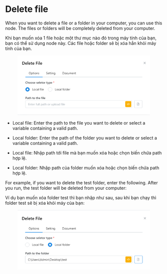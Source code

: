 # Delete file

When you want to delete a file or a folder in your computer, you can use this node. The files or folders will be completely deleted from your computer.

Khi bạn muốn xóa 1 file hoặc một thư mục nào đó trong máy tính của bạn, bạn có thể sử dụng node này. Các file hoặc folder sẽ bị xóa hẳn khỏi máy tính của bạn.

<figure><img src="../../.gitbook/assets/image (63) (1).png" alt=""><figcaption></figcaption></figure>

* Local file: Enter the path to the file you want to delete or select a variable containing a valid path.&#x20;
* Local folder: Enter the path of the folder you want to delete or select a variable containing a valid path.



* Local file: Nhập path tới file mà bạn muốn xóa hoặc chọn biến chứa path hợp lệ.
* Local folder: Nhập path của folder muốn xóa hoặc chọn biến chứa path hợp lệ.

For example, if you want to delete the test folder, enter the following. After you run, the test folder will be deleted from your computer:

Ví dụ bạn muốn xóa folder test thì bạn nhập như sau, sau khi bạn chạy thì folder test sẽ bị xóa khỏi máy của bạn:

<figure><img src="../../.gitbook/assets/image (64) (1).png" alt=""><figcaption></figcaption></figure>
